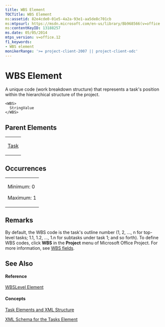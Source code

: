 ```yaml
---
title: WBS Element
TOCTitle: WBS Element
ms:assetid: 82e4cde0-01e5-4a2a-93e1-aa5de8c701cb
ms:mtpsurl: https://msdn.microsoft.com/en-us/library/Bb968566(v=office.12)
ms:contentKeyID: 13188257
ms.date: 05/05/2014
mtps_version: v=office.12
f1_keywords:
- WBS element
monikerRange: '>= project-client-2007 || project-client-odc'
---
```


# WBS Element




A unique code (work breakdown structure) that represents a task's position within the hierarchical structure of the project.

    <WBS>
      StringValue
    </WBS>

## Parent Elements

<table>
<colgroup>
<col style="width: 100%" />
</colgroup>
<tbody>
<tr class="odd">
<td><p><a href="task-element.md">Task</a></p></td>
</tr>
</tbody>
</table>

## Occurrences

<table>
<colgroup>
<col style="width: 100%" />
</colgroup>
<tbody>
<tr class="odd">
<td><p>Minimum: 0</p>
<p>Maximum: 1</p></td>
</tr>
</tbody>
</table>

## Remarks

By default, the WBS code is the task's outline number (1, 2, …, n for top-level tasks; 1.1, 1.2, …, 1.n for subtasks under task 1; and so forth). To define WBS codes, click **WBS** in the **Project** menu of Microsoft Office Project. For more information, see [WBS fields](http://office.microsoft.com/en-us/project/hp010259301033.aspx).

## See Also

#### Reference

[WBSLevel Element](wbslevel-element.md)

#### Concepts

[Task Elements and XML Structure](task-elements-and-xml-structure.md)

[XML Schema for the Tasks Element](xml-schema-for-the-tasks-element.md)

